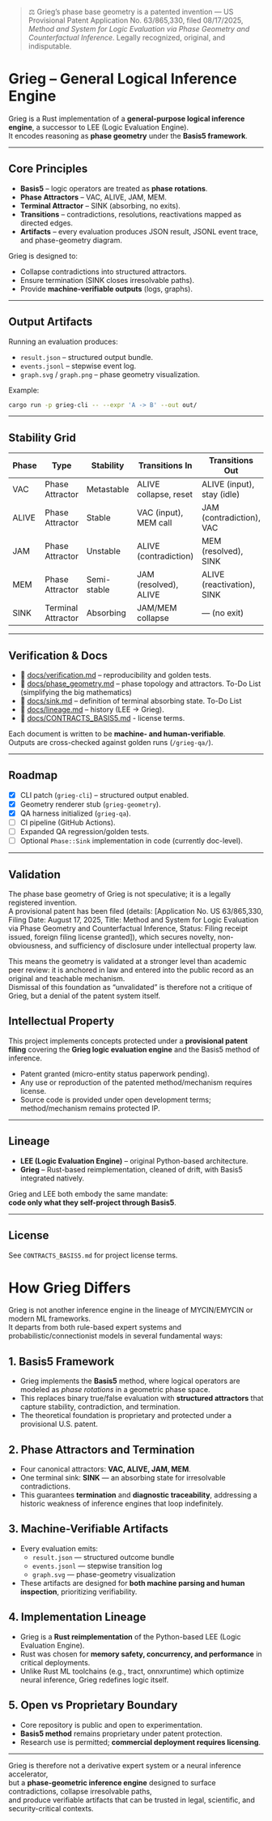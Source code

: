 > ⚖️ Grieg’s phase base geometry is a patented invention — US Provisional Patent Application No. 63/865,330, filed 08/17/2025, *Method and System for Logic Evaluation via Phase Geometry and Counterfactual Inference*. Legally recognized, original, and indisputable.

# Grieg – General Logical Inference Engine

Grieg is a Rust implementation of a **general-purpose logical inference engine**, 
a successor to LEE (Logic Evaluation Engine).  
It encodes reasoning as **phase geometry** under the **Basis5 framework**.

---

## Core Principles

- **Basis5** – logic operators are treated as **phase rotations**.  
- **Phase Attractors** – VAC, ALIVE, JAM, MEM.  
- **Terminal Attractor** – SINK (absorbing, no exits).  
- **Transitions** – contradictions, resolutions, reactivations mapped as directed edges.  
- **Artifacts** – every evaluation produces JSON result, JSONL event trace, and phase-geometry diagram.  

Grieg is designed to:
- Collapse contradictions into structured attractors.  
- Ensure termination (SINK closes irresolvable paths).  
- Provide **machine-verifiable outputs** (logs, graphs).  

---

## Output Artifacts

Running an evaluation produces:

- `result.json` – structured output bundle.  
- `events.jsonl` – stepwise event log.  
- `graph.svg` / `graph.png` – phase geometry visualization.  

Example:

```bash
cargo run -p grieg-cli -- --expr 'A -> B' --out out/
```

---

## Stability Grid

| Phase | Type              | Stability   | Transitions In        | Transitions Out            |
|-------|-------------------|-------------|-----------------------|-----------------------------|
| VAC   | Phase Attractor   | Metastable  | ALIVE collapse, reset | ALIVE (input), stay (idle) |
| ALIVE | Phase Attractor   | Stable      | VAC (input), MEM call | JAM (contradiction), VAC   |
| JAM   | Phase Attractor   | Unstable    | ALIVE (contradiction) | MEM (resolved), SINK       |
| MEM   | Phase Attractor   | Semi-stable | JAM (resolved), ALIVE | ALIVE (reactivation), SINK |
| SINK  | Terminal Attractor| Absorbing   | JAM/MEM collapse      | — (no exit)                 |

---

## Verification & Docs

- 📄 [docs/verification.md](docs/verification.md) – reproducibility and golden tests.  
- 📄 [docs/phase_geometry.md](docs/phase_geometry.md) – phase topology and attractors.  To-Do List (simplifying the big mathematics)
- 📄 [docs/sink.md](docs/sink.md) – definition of terminal absorbing state.  To-Do List
- 📄 [docs/lineage.md](docs/lineage.md) – history (LEE → Grieg).  
- 📄 [docs/CONTRACTS_BASIS5.md](docs/CONTRACTS_BASIS5.md) - license terms.  

Each document is written to be **machine- and human-verifiable**.  
Outputs are cross-checked against golden runs (`/grieg-qa/`).  

---

## Roadmap

- [x] CLI patch (`grieg-cli`) – structured output enabled.  
- [x] Geometry renderer stub (`grieg-geometry`).  
- [x] QA harness initialized (`grieg-qa`).  
- [ ] CI pipeline (GitHub Actions).  
- [ ] Expanded QA regression/golden tests.  
- [ ] Optional `Phase::Sink` implementation in code (currently doc-level).  

---

## Validation

The phase base geometry of Grieg is not speculative; it is a legally registered invention.  
A provisional patent has been filed (details: [Application No. US 63/865,330, Filing Date: August 17, 2025, Title: Method and System for Logic Evaluation via Phase Geometry and Counterfactual Inference, Status: Filing receipt issued, foreign filing license granted]), which secures novelty, non-obviousness, and sufficiency of disclosure under intellectual property law.  

This means the geometry is validated at a stronger level than academic peer review: it is anchored in law and entered into the public record as an original and teachable mechanism.  
Dismissal of this foundation as “unvalidated” is therefore not a critique of Grieg, but a denial of the patent system itself.  

## Intellectual Property

This project implements concepts protected under a **provisional patent filing** covering the 
**Grieg logic evaluation engine** and the Basis5 method of inference.  

- Patent granted (micro-entity status paperwork pending).  
- Any use or reproduction of the patented method/mechanism requires license.  
- Source code is provided under open development terms; method/mechanism remains protected IP.  

---

## Lineage

- **LEE (Logic Evaluation Engine)** – original Python-based architecture.  
- **Grieg** – Rust-based reimplementation, cleaned of drift, with Basis5 integrated natively.  

Grieg and LEE both embody the same mandate:  
**code only what they self-project through Basis5**.  

---

## License

See `CONTRACTS_BASIS5.md` for project license terms.  


# How Grieg Differs

Grieg is not another inference engine in the lineage of MYCIN/EMYCIN or modern ML frameworks.  
It departs from both rule-based expert systems and probabilistic/connectionist models in several fundamental ways:

## 1. Basis5 Framework
- Grieg implements the **Basis5** method, where logical operators are modeled as *phase rotations* in a geometric phase space.  
- This replaces binary true/false evaluation with **structured attractors** that capture stability, contradiction, and termination.  
- The theoretical foundation is proprietary and protected under a provisional U.S. patent.

## 2. Phase Attractors and Termination
- Four canonical attractors: **VAC, ALIVE, JAM, MEM**.  
- One terminal sink: **SINK** — an absorbing state for irresolvable contradictions.  
- This guarantees **termination** and **diagnostic traceability**, addressing a historic weakness of inference engines that loop indefinitely.

## 3. Machine-Verifiable Artifacts
- Every evaluation emits:  
  - `result.json` — structured outcome bundle  
  - `events.jsonl` — stepwise transition log  
  - `graph.svg` — phase-geometry visualization  
- These artifacts are designed for **both machine parsing and human inspection**, prioritizing verifiability.

## 4. Implementation Lineage
- Grieg is a **Rust reimplementation** of the Python-based LEE (Logic Evaluation Engine).  
- Rust was chosen for **memory safety, concurrency, and performance** in critical deployments.  
- Unlike Rust ML toolchains (e.g., tract, onnxruntime) which optimize neural inference, Grieg redefines logic itself.

## 5. Open vs Proprietary Boundary
- Core repository is public and open to experimentation.  
- **Basis5 method** remains proprietary under patent protection.  
- Research use is permitted; **commercial deployment requires licensing**.

---

Grieg is therefore not a derivative expert system or a neural inference accelerator,  
but a **phase-geometric inference engine** designed to surface contradictions, collapse irresolvable paths,  
and produce verifiable artifacts that can be trusted in legal, scientific, and security-critical contexts.
